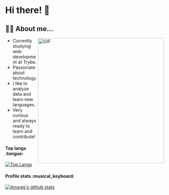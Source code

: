 # Hi there! 👋

## :woman_technologist: About me... 
<img align="right" alt="GIF" src="https://octocat-generator-assets.githubusercontent.com/my-octocat-1615588100394.png" width="400px"/>

- Currently studying web development at Trybe.
- Passionate about technology.
- I like to analyze data and learn new languages.
- Very curious and always ready to learn and contribute!

<h4>Top langs :tongue:</h4>

[![Top Langs](https://github-readme-stats.vercel.app/api/top-langs/?username=Lenakirara&layout=compact&theme=tokyonight)](https://github.com/anuraghazra/github-readme-stats)

<h4>Profile stats :musical_keyboard:</h4>

[![Anurag's github stats](https://github-readme-stats.vercel.app/api?username=Lenakirara&show_icons=true&&theme=synthwave)](https://github.com/anuraghazra/github-readme-stats)
